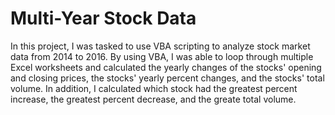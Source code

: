 # Multi-Year Stock Data

In this project, I was tasked to use VBA scripting to analyze stock market data from 2014 to 2016.  By using VBA, I was able to loop through multiple Excel worksheets and calculated the yearly changes of the stocks' opening and closing prices, the stocks' yearly percent changes, and the stocks' total volume.  In addition, I calculated which stock had the greatest percent increase, the greatest percent decrease, and the greate total volume.
